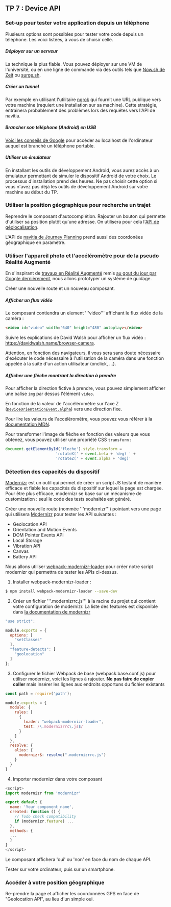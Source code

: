 ## TP 7 : Device API


### Set-up pour tester votre application depuis un téléphone

Plusieurs options sont possibles pour tester votre code depuis un téléphone. Les voici listées, à vous de choisir celle.

##### Déployer sur un serveur  
La technique la plus fiable. Vous pouvez déployer sur une VM de l'université, ou en une ligne de commande via des outils tels que [Now.sh de Zeit](https://zeit.co/now) ou [surge.sh](https://surge.sh/).

##### Créer un tunnel 
Par exemple en utilisant l'utilitaire [ngrok](https://ngrok.com/) qui fournit une URL publique vers votre machine (requiert une installation sur sa machine). Cette stratégie, entrainera probablement des problèmes lors des requêtes vers l'API de navitia.


##### Brancher son téléphone (Android) en USB
[Voici les conseils de Google](https://developers.google.com/web/tools/chrome-devtools/remote-debugging/local-server) pour accéder au localhost de l'ordinateur auquel est branché un téléphone portable.

##### Utiliser un émulateur

En installant les outils de développement Android, vous aurez accès à un émulateur permettant de simuler le dispositif Android de votre choix. Le processus d'installation prend des heures. Ne pas choisir cette option si vous n'avez pas déjà les outils de développement Android sur votre machine au début du TP.



### Utiliser la position géographique pour recherche un trajet

Reprendre le composant d'autocomplétion. Rajouter un bouton qui permette d'utiliser sa position plutôt qu'une adresse. On utilisera pour cela l'[API de géolocalisation](https://developer.mozilla.org/en-US/docs/Web/API/Geolocation/Using_geolocation). 

L'API de [navitia de Journey Planning](http://doc.navitia.io/#journey-planning) prend aussi des coordonées géographique en paramètre.

### Utiliser l'appareil photo et l'accéléromètre pour de la pseudo Réalité Augmenté

En s'inspirant de [travaux en Réalité Augmenté](http://graphics.cs.columbia.edu/publications.newer/iswc97.pdf) remis [au gout du jour par Google dernièrement](https://arstechnica.com/gadgets/2018/05/google-maps-unveils-its-first-ever-augmented-reality-interface/), nous allons prototyper un système de guidage.

Créer une nouvelle route et un nouveau composant.

##### Afficher un flux vidéo

Le composant contiendra un element '''video''' affichant le flux vidéo de la caméra : 

```html
<video id="video" width="640" height="480" autoplay></video>
```

Suivre les explications de David Walsh pour afficher un flux vidéo : https://davidwalsh.name/browser-camera.

Attention, en fonction des navigateurs, il vous sera sans doute nécessaire d'exécuter le code nécessaire à l'utilisation de la caméra dans une fonction appelée à la suite d'un action utilisateur (onclick, ...).

##### Afficher une flèche montrant la direction à prendre

Pour afficher la direction fictive à prendre, vous pouvez simplement afficher une balise `img` par dessus l'élément `video`.

En fonction de la valeur de l'accéléromètre sur l'axe Z ([`DeviceOrientationEvent.alpha`](https://developer.mozilla.org/en-US/docs/Web/API/DeviceOrientationEvent/alpha)) vers une direction fixe.

Pour lire les valeurs de l'accéléromètre, vous pouvez vous référer à la [documentation MDN](https://developer.mozilla.org/fr/docs/WebAPI/Detecting_device_orientation).

Pour transformer l'image de flèche en fonction des valeurs que vous obtenez, vous pouvez utiliser une propriété CSS `transform` :

```js
document.getElementById('fleche').style.transform =
                      'rotateX(' + event.beta + 'deg) ' +
                      'rotateZ(' + event.alpha + 'deg)'
```



### Détection des capacités du dispositif

[Modernizr](https://modernizr.com/) est un outil qui permet de créer un script JS testant de manière efficace et fiable les capacités du dispositif sur lequel la page est chargée. Pour être plus efficace, modernizr se base sur un mécanisme de customization : seul le code des tests souhaités est généré.

Créer une nouvelle route (nommée '''modernizr''') pointant vers une page qui utilisera [Modernizr](https://modernizr.com/) pour tester les API suivantes :

- Geolocation API
- Orientation and Motion Events
- DOM Pointer Events API
- Local Storage
- Vibration API
- Canvas
- Battery API

Nous allons utiliser [webpack-modernizr-loader](https://github.com/itgalaxy/webpack-modernizr-loader) pour créer notre script modernizr qui permettra de tester les APIs ci-dessus.

1. Installer webpack-modernizr-loader :

```bash
$ npm install webpack-modernizr-loader --save-dev
```

2. Créer un fichier '''.modernizrrc.js''' à la racine du projet qui contient votre configuration de modernizr. La liste des features est disponible dans [la documentation de modernizr](https://modernizr.com/docs/)

```javascript
"use strict";

module.exports = {
  options: [
    "setClasses"
  ],
  "feature-detects": [
    "geolocation"
  ]
};
```

3. Configurer le fichier Webpack de base (webpack.base.conf.js) pour utiliser modernizr, voici les lignes à rajouter. **Ne pas faire de copier coller** mais insérer les lignes aux endroits opportuns du fichier existants

```js
const path = require('path');

module.exports = {
  module: {
    rules: [
      {
        loader: "webpack-modernizr-loader",
        test: /\.modernizrrc\.js$/
      }
    ]
  },
  resolve: {
    alias: {
      modernizr$: resolve(".modernizrrc.js")
    }
  }
}
```

4. Importer modernizr dans votre composant

```javascript
<script>
import modernizr from 'modernizr'

export default {
  name: 'Your component name',
  created: function () {
    // Todo check compatibility
    if (modernizr.feature) ...
  },
  methods: {
  ...
  }
}
</script> 
```

Le composant affichera 'oui' ou 'non' en face du nom de chaque API.

Tester sur votre ordinateur, puis sur un smartphone.

### Accéder à votre position géographique

Re-prendre la page et afficher les coordonnées GPS en face de "Geolocation API", au lieu d'un simple oui.

